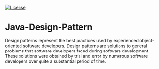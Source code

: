 [![License](https://poser.pugx.org/laravel/framework/license.svg)](http://osmangninahid.com/)
# Java-Design-Pattern
Design patterns represent the best practices used by experienced object-oriented software developers. Design patterns are solutions to general problems that software developers faced during software development. These solutions were obtained by trial and error by numerous software developers over quite a substantial period of time.
